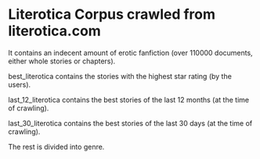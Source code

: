 # Literotica Corpus crawled from literotica.com 
It contains an indecent amount of erotic fanfiction (over 110000 documents, either whole stories or chapters).

best_literotica contains the stories with the highest star rating (by the users).

last_12_literotica contains the best stories of the last 12 months (at the time of crawling).

last_30_literotica contains the best stories of the last 30 days (at the time of crawling).


The rest is divided into genre.

